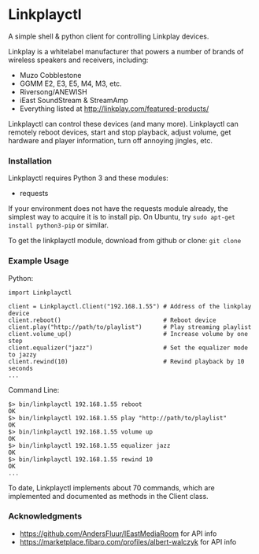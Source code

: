 
# Linkplayctl

A simple shell & python client for controlling Linkplay devices.

Linkplay is a whitelabel manufacturer that powers a number of brands of wireless speakers and receivers, including:
* Muzo Cobblestone
* GGMM E2, E3, E5, M4, M3, etc.
* Riversong/ANEWISH
* iEast SoundStream & StreamAmp
* Everything listed at http://linkplay.com/featured-products/

Linkplayctl can control these devices (and many more).  Linkplayctl can remotely reboot devices, start and stop playback, adjust volume, get hardware and player information, turn off annoying jingles, etc.  



### Installation

Linkplayctl requires Python 3 and these modules:
* requests

If your environment does not have the requests module already, the simplest way to acquire it is to install pip.  On Ubuntu, try
```sudo apt-get install python3-pip```  or similar.

To get the linkplayctl module, download from github or clone:
```git clone ```


### Example Usage

Python:

```
import Linkplayctl

client = Linkplayctl.Client("192.168.1.55") # Address of the linkplay device
client.reboot()                             # Reboot device
client.play("http://path/to/playlist")      # Play streaming playlist
client.volume_up()                          # Increase volume by one step
client.equalizer("jazz")                    # Set the equalizer mode to jazzy
client.rewind(10)                           # Rewind playback by 10 seconds
...

```

Command Line:

```
$> bin/linkplayctl 192.168.1.55 reboot
OK
$> bin/linkplayctl 192.168.1.55 play "http://path/to/playlist"
OK
$> bin/linkplayctl 192.168.1.55 volume up
OK
$> bin/linkplayctl 192.168.1.55 equalizer jazz
OK
$> bin/linkplayctl 192.168.1.55 rewind 10
OK
...

```

To date, Linkplayctl implements about 70 commands, which are implemented and documented as methods in the Client class.  





### Acknowledgments

* https://github.com/AndersFluur/IEastMediaRoom for API info
* https://marketplace.fibaro.com/profiles/albert-walczyk for API info




